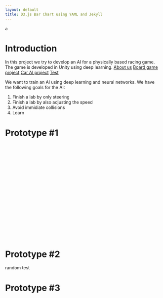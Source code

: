 ```yaml
---
layout: default
title: D3.js Bar Chart using YAML and Jekyll
---
```


<script src="https://d3js.org/d3.v4.min.js"></script>
<script src="Charts/barChart.js"></script>
<script src="Charts/lineChart.js"></script>

<!--Unity-->
<link rel="shortcut icon" href="Unity/Shared/favicon.ico">
<link rel="stylesheet" href="Unity/Shared/style.css">
<script src="Unity/Shared/UnityProgress.js"></script>
<script src="Unity/Shared/UnityLoader.js"></script>
<script src="Unity/unitySceneLoader.js"></script>

<!--Global-->
<link rel="stylesheet" type="text/css" href="../d3-charts/d3-styles.css">
<script src="global.js"></script>
a



# Introduction
In this project we try to develop an AI for a physically based racing game. The game is developed in Unity using deep learning.
[About us](/about)
[Board game project](/boardgame)
[Car AI project](/carAi)
[Test](/test)

We want to train an AI using deep learning and neural networks. We have the following goals for the AI:
1. Finish a lab by only steering
2. Finish a lab by also adjusting the speed
3. Avoid immidiate collisions
4. Learn  

# Prototype #1
<svg id="barChartSvg" class="media"></svg>
<svg id="lineChartSvg" class="media"></svg>

<div id="connect4Container" class="media"></div>
<div id="ticTacToeContainer" class="media"></div>
<div id="carAiContainer" class="media"></div>

# Prototype #2
random test

# Prototype #3
